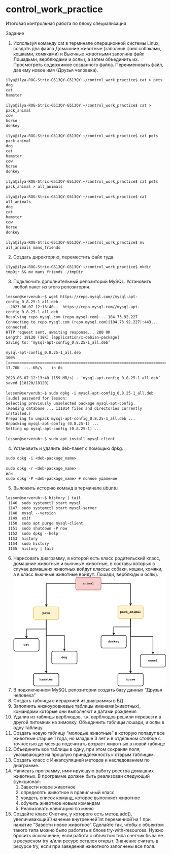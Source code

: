 # control_work_practice

Итоговая контрольная работа по блоку специализация

Задание

1. Используя команду cat в терминале операционной системы Linux, создать два файла Домашние животные (заполнив файл собаками, кошками, хомяками) и Вьючные животными заполнив файл Лошадьми, верблюдами и ослы), а затем объединить их. Просмотреть содержимое созданного файла. Переименовать файл, дав ему новое имя (Друзья человека).
```
ilya@ilya-ROG-Strix-G513QY-G513QY:~/control_work_practice$ cat > pets
dog
cat
hamster

ilya@ilya-ROG-Strix-G513QY-G513QY:~/control_work_practice$ cat > pack_animal
cow
horse
donkey

ilya@ilya-ROG-Strix-G513QY-G513QY:~/control_work_practice$ cat pets pack_animal 
dog
cat
hamster
cow
horse
donkey

ilya@ilya-ROG-Strix-G513QY-G513QY:~/control_work_practice$ cat pets pack_animal > all_animals

ilya@ilya-ROG-Strix-G513QY-G513QY:~/control_work_practice$ cat all_animals 
dog
cat
hamster
cow
horse
donkey

ilya@ilya-ROG-Strix-G513QY-G513QY:~/control_work_practice$ mv all_animals mans_friends

```
2. Создать директорию, переместить файл туда.
```
ilya@ilya-ROG-Strix-G513QY-G513QY:~/control_work_practice$ mkdir tmpDir && mv mans_friends ./tmpDir
```
3. Подключить дополнительный репозиторий MySQL. Установить любой пакет из этого репозитория.
```
lesson@serverub:~$ wget https://repo.mysql.com//mysql-apt-config_0.8.25-1_all.deb
--2023-06-07 12:13:40--  https://repo.mysql.com//mysql-apt-config_0.8.25-1_all.deb
Resolving repo.mysql.com (repo.mysql.com)... 104.73.92.227
Connecting to repo.mysql.com (repo.mysql.com)|104.73.92.227|:443... connected.
HTTP request sent, awaiting response... 200 OK
Length: 18120 (18K) [application/x-debian-package]
Saving to: ‘mysql-apt-config_0.8.25-1_all.deb’

mysql-apt-config_0.8.25-1_all.deb                                    100%[====================================================================================================================================================================>]  17.70K  --.-KB/s    in 0s      

2023-06-07 12:13:40 (159 MB/s) - ‘mysql-apt-config_0.8.25-1_all.deb’ saved [18120/18120]

lesson@serverub:~$ sudo dpkg -i mysql-apt-config_0.8.25-1_all.deb 
[sudo] password for lesson: 
Selecting previously unselected package mysql-apt-config.
(Reading database ... 111014 files and directories currently installed.)
Preparing to unpack mysql-apt-config_0.8.25-1_all.deb ...
Unpacking mysql-apt-config (0.8.25-1) ...
Setting up mysql-apt-config (0.8.25-1) ...

lesson@serverub:~$ sudo apt install mysql-client
```
4. Установить и удалить deb-пакет с помощью dpkg.
```
sudo dpkg -i <deb-package_name>

sudo dpkg -r <deb-package_name> 
или
sudo dpkg -P <deb-package_name> # полное удаление
```
5. Выложить историю команд в терминале ubuntu
```
lesson@serverub:~$ history | tail
 1146  sudo systemctl start mysql
 1147  sudo systemctl start mysql-server
 1148  mysql --version
 1149  exit
 1150  sudo apt purge mysql-client
 1151  sudo shutdown -P now
 1152  sudo dpkg --help
 1153  history 
 1154  sudo history 
 1155  history | tail

```
6. Нарисовать диаграмму, в которой есть класс родительский класс, домашние животные и вьючные животные, в составы которых в случае домашних животных войдут классы: собаки, кошки, хомяки, а в класс вьючные животные войдут: Лошади, верблюды и ослы).
![diagram](animal_diagram.png "diagram")
7. В подключенном MySQL репозитории создать базу данных “Друзья человека”
8. Создать таблицы с иерархией из диаграммы в БД
9. Заполнить низкоуровневые таблицы именами(животных), командами которые они выполняют и датами рождения
10. Удалив из таблицы верблюдов, т.к. верблюдов решили перевезти в другой питомник на зимовку. Объединить таблицы лошади, и ослы в одну таблицу.
11. Создать новую таблицу “молодые животные” в которую попадут все животные старше 1 года, но младше 3 лет и в отдельном столбце с точностью до месяца подсчитать возраст животных в новой таблице
12. Объединить все таблицы в одну, при этом сохраняя поля, указывающие на прошлую принадлежность к старым таблицам.
13. Создать класс с Инкапсуляцией методов и наследованием по диаграмме.
14. Написать программу, имитирующую работу реестра домашних животных. В программе должен быть реализован следующий функционал:
    1. Завести новое животное
    2. определять животное в правильный класс
    3. увидеть список команд, которое выполняет животное
    4. обучить животное новым командам
    5. Реализовать навигацию по меню
15. Создайте класс Счетчик, у которого есть метод add(), увеличивающий̆ значение внутренней̆ int переменной̆ на 1 при нажатие “Завести новое животное” Сделайте так, чтобы с объектом такого типа можно было работать в блоке try-with-resources. Нужно бросить исключение, если работа с объектом типа счетчик была не в ресурсном try и/или ресурс остался открыт. Значение считать в ресурсе try, если при заведения животного заполнены все поля.